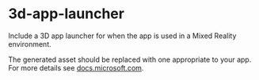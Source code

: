 ﻿# 3d-app-launcher

Include a 3D app launcher for when the app is used in a Mixed Reality environment.

The generated asset should be replaced with one appropriate to your app. For more details see [docs.microsoft.com](https://docs.microsoft.com/windows/mixed-reality/3d-app-launcher-design-guidance).
